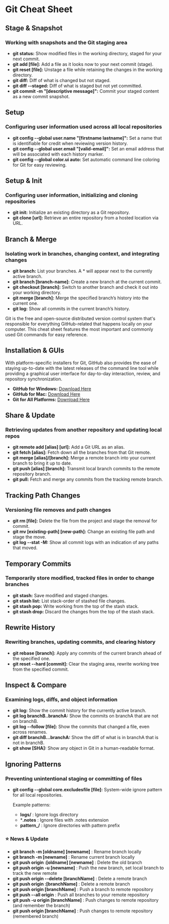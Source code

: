 # Git Cheat Sheet

## Stage & Snapshot

### Working with snapshots and the Git staging area

- **git status:** Show modified files in the working directory, staged for your next commit.
- **git add [file]:** Add a file as it looks now to your next commit (stage).
- **git reset [file]:** Unstage a file while retaining the changes in the working directory.
- **git diff:** Diff of what is changed but not staged.
- **git diff --staged:** Diff of what is staged but not yet committed.
- **git commit -m "[descriptive message]":** Commit your staged content as a new commit snapshot.

## Setup

### Configuring user information used across all local repositories

- **git config --global user.name "[firstname lastname]":** Set a name that is identifiable for credit when reviewing version history.
- **git config --global user.email "[valid-email]":** Set an email address that will be associated with each history marker.
- **git config --global color.ui auto:** Set automatic command line coloring for Git for easy reviewing.

## Setup & Init

### Configuring user information, initializing and cloning repositories

- **git init:** Initialize an existing directory as a Git repository.
- **git clone [url]:** Retrieve an entire repository from a hosted location via URL.

## Branch & Merge

### Isolating work in branches, changing context, and integrating changes

- **git branch:** List your branches. A \* will appear next to the currently active branch.
- **git branch [branch-name]:** Create a new branch at the current commit.
- **git checkout [branch]:** Switch to another branch and check it out into your working directory.
- **git merge [branch]:** Merge the specified branch’s history into the current one.
- **git log:** Show all commits in the current branch’s history.

Git is the free and open-source distributed version control system that's responsible for everything GitHub-related that happens locally on your computer. This cheat sheet features the most important and commonly used Git commands for easy reference.

## Installation & GUIs

With platform-specific installers for Git, GitHub also provides the ease of staying up-to-date with the latest releases of the command line tool while providing a graphical user interface for day-to-day interaction, review, and repository synchronization.

- **GitHub for Windows:** [Download Here](https://windows.github.com)
- **GitHub for Mac:** [Download Here](https://mac.github.com)
- **Git for All Platforms:** [Download Here](http://git-scm.com)

## Share & Update

### Retrieving updates from another repository and updating local repos

- **git remote add [alias] [url]:** Add a Git URL as an alias.
- **git fetch [alias]:** Fetch down all the branches from that Git remote.
- **git merge [alias]/[branch]:** Merge a remote branch into your current branch to bring it up to date.
- **git push [alias] [branch]:** Transmit local branch commits to the remote repository branch.
- **git pull:** Fetch and merge any commits from the tracking remote branch.

## Tracking Path Changes

### Versioning file removes and path changes

- **git rm [file]:** Delete the file from the project and stage the removal for commit.
- **git mv [existing-path] [new-path]:** Change an existing file path and stage the move.
- **git log --stat -M:** Show all commit logs with an indication of any paths that moved.

## Temporary Commits

### Temporarily store modified, tracked files in order to change branches

- **git stash:** Save modified and staged changes.
- **git stash list:** List stack-order of stashed file changes.
- **git stash pop:** Write working from the top of the stash stack.
- **git stash drop:** Discard the changes from the top of the stash stack.

## Rewrite History

### Rewriting branches, updating commits, and clearing history

- **git rebase [branch]:** Apply any commits of the current branch ahead of the specified one.
- **git reset --hard [commit]:** Clear the staging area, rewrite working tree from the specified commit.

## Inspect & Compare

### Examining logs, diffs, and object information

- **git log:** Show the commit history for the currently active branch.
- **git log branchB..branchA:** Show the commits on branchA that are not on branchB.
- **git log --follow [file]:** Show the commits that changed a file, even across renames.
- **git diff branchB...branchA:** Show the diff of what is in branchA that is not in branchB.
- **git show [SHA]:** Show any object in Git in a human-readable format.

## Ignoring Patterns

### Preventing unintentional staging or committing of files

- **git config --global core.excludesfile [file]:** System-wide ignore pattern for all local repositories.
    
    Example patterns:

    - **logs/** : Ignore logs directory
    - ***.notes** : Ignore files with .notes extension
    - **pattern_/** : Ignore directories with pattern prefix


### ⭐ News & Update

- **git branch -m [oldname] [newname]** : Rename branch locally
- **git branch -m [newname]** : Rename current branch locally
- **git push origin :[oldname] [newname]** : Delete the old branch
- **git push origin -u [newname]** : Push the new branch, set local branch to track the new remote
- **git push origin --delete [branchName]** : Delete a remote branch
- **git push origin :[branchName]** : Delete a remote branch
- **git push origin [branchName]** : Push a branch to remote repository
- **git push --all origin** : Push all branches to your remote repository
- **git push -u origin [branchName]** : Push changes to remote repository (and remember the branch)
- **git push origin [branchName]** : Push changes to remote repository (remembered branch)
